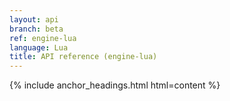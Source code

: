 ```yaml
---
layout: api
branch: beta
ref: engine-lua
language: Lua
title: API reference (engine-lua)
---
```

{% include anchor_headings.html html=content %}